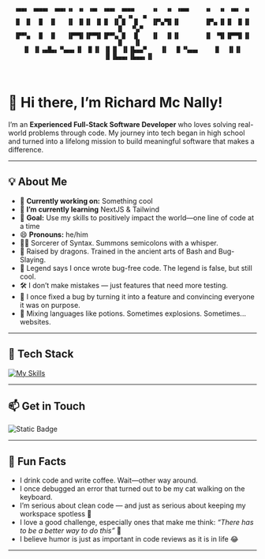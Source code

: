<div align="center">
  <pre>
  <code>
▗▄▄▖ ▗▄▄▄▖ ▗▄▄▖▗▖ ▗▖ ▗▄▖ ▗▄▄▖ ▗▄▄▄     ▗▖  ▗▖ ▗▄▄▖    ▗▖  ▗▖ ▗▄▖ ▗▖   ▗▖ ▗▖  ▗▖
▐▌ ▐▌  █  ▐▌   ▐▌ ▐▌▐▌ ▐▌▐▌ ▐▌▐▌  █    ▐▛▚▞▜▌▐▌       ▐▛▚▖▐▌▐▌ ▐▌▐▌   ▐▌  ▝▚▞▘ 
▐▛▀▚▖  █  ▐▌   ▐▛▀▜▌▐▛▀▜▌▐▛▀▚▖▐▌  █    ▐▌  ▐▌▐▌       ▐▌ ▝▜▌▐▛▀▜▌▐▌   ▐▌   ▐▌  
▐▌ ▐▌▗▄█▄▖▝▚▄▄▖▐▌ ▐▌▐▌ ▐▌▐▌ ▐▌▐▙▄▄▀    ▐▌  ▐▌▝▚▄▄▖    ▐▌  ▐▌▐▌ ▐▌▐▙▄▄▖▐▙▄▄▖▐▌  
    </code>
  </pre>
</div>

# 👋 Hi there, I’m Richard Mc Nally!

I’m an **Experienced Full-Stack Software Developer** who loves solving real-world problems through code. My journey into tech began in high school and turned into a lifelong mission to build meaningful software that makes a difference.

---

## 💡 About Me

- 🔧  **Currently working on:** Something cool
- 🌱  **I’m currently learning** NextJS & Tailwind 
- 🚀  **Goal:** Use my skills to positively impact the world—one line of code at a time  
- 😄  **Pronouns:** he/him
- 🧙‍♂️  Sorcerer of Syntax. Summons semicolons with a whisper.
- 🐉  Raised by dragons. Trained in the ancient arts of Bash and Bug-Slaying.
- 📜  Legend says I once wrote bug-free code. The legend is false, but still cool.
- 🛠️  I don’t make mistakes — just features that need more testing.
- 🎩  I once fixed a bug by turning it into a feature and convincing everyone it was on purpose.
- 🧪  Mixing languages like potions. Sometimes explosions. Sometimes... websites.

---

## 🧰 Tech Stack

[![My Skills](https://skillicons.dev/icons?i=angular,astro,react,nextjs,html,js,ts,css,sass,tailwind,dotnet,electron,java,cs,py,figma,git,github,nodejs,fastapi,mongodb,mysql,md,vscode,visualstudio,idea,eclipse&theme=dark&perline=9)](https://skillicons.dev)

---

## 📫 Get in Touch

![Static Badge](https://img.shields.io/badge/LinkedIn-blue?style=for-the-badge&link=https%3A%2F%2Fwww.linkedin.com%2Fin%2Frichard-mcnally-developer%2F)

---

## 🤯 Fun Facts
- I drink code and write coffee. Wait—other way around.
- I once debugged an error that turned out to be my cat walking on the keyboard.
- I’m serious about clean code — and just as serious about keeping my workspace spotless 🧼   
- I love a good challenge, especially ones that make me think: *“There has to be a better way to do this”* 💭  
- I believe humor is just as important in code reviews as it is in life 😂
---
